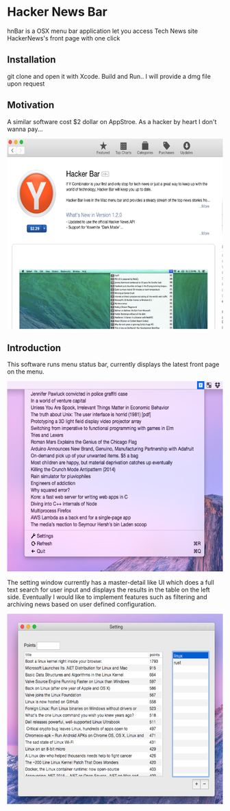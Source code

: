 # Hacker News Bar
hnBar is a OSX menu bar application let you access Tech News site HackerNews's front page with one click
## Installation
git clone and open it with Xcode. Build and Run..
I will provide a dmg file upon request

## Motivation
A similar software cost $2 dollar on AppStroe. As a hacker by heart I don't wanna pay...

<img src="https://github.com/pythonik/hnbar/blob/master/doc/image2.png" width="600" height="444" />

## Introduction

This software runs menu status bar, currently displays the latest front page on the menu.

<img src="https://github.com/pythonik/hnbar/blob/master/doc/image0.png" width="600" height="444" />

The setting window currently has a master-detail like UI which does a full text search for user input and displays the results in the table on the left side. Eventually I would like to implement features such as filtering and archiving news based on user defined configuration.

<img src="https://github.com/pythonik/hnbar/blob/master/doc/image1.png" width="600" height="444" />
